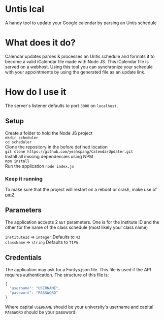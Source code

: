 # Untis Ical
A handy tool to update your Google calendar by parsing an Untis schedule

# What does it do?
Calendar updates parses & processes an Untis schedule and formats it to become a valid iCalendar file made with Node JS. This iCalendar file is served on a webhost.
Using this tool you can synchronize your schedule with your appointments by using the generated file as an update link.

# How do I use it
The server's listener defaults to port `3000` on `localhost`.
## Setup
Create a folder to hold the Node JS project  
`mkdir scheduler`  
`cd scheduler`  
Clone the repository in the before defined location  
`git clone https://github.com/yeahspang/CalendarUpdater.git`  
Install all missing dependencies using NPM  
`npm install`  
Run the application
`node index.js`

### Keep it running
To make sure that the project will restart on a reboot or crash, make use of [pm2](http://pm2.keymetrics.io/)

## Parameters
The application accepts 2 `GET` parameters. One is for the institute ID and the other for the name of the class schedule (most likely your class name)

`instituteId` => `integer` Defaults to `43`  
`className` => `string` Defaults to `TIPA`  

## Credentials
The application may ask for a Fontys.json file. This file is used if the API requires authentication. The structure of this file is:
```javascript
{
  "username": "USERNAME", 
  "password": "PASSWORD"
}
```
Where capital `USERNAME` should be your university's username and capital `PASSWORD` should be your password.
